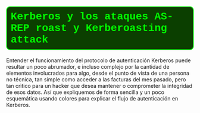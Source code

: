 


<h1 style="
    color: #00ff00;
    background: #0b3f00; 
    border: 2px solid #00ff00;
    border-radius: 10px; 
    padding: 10px;     
    font-family: 'Courier New';
    text-alingn: center; 
"> 
 Kerberos y los ataques AS-REP roast y Kerberoasting attack
</h1>

Entender el funcionamiento del protocolo de autenticación Kerberos puede resultar un poco abrumador, e incluso complejo por la cantidad de elementos involucrados para algo, desde el punto de vista de una persona no técnica, tan simple como acceder a las facturas del mes pasado, pero tan crìtico para un hacker que desea mantener o comprometer la integridad de esos datos.
Así que expliquemos de forma sencilla y un poco esquemática usando colores para explicar el flujo de autenticación en Kerberos. 





